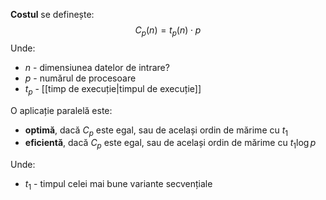 **Costul** se definește:
$$
C_p(n)=t_p(n)\cdot p
$$
Unde:
- $n$ - dimensiunea datelor de intrare?
- $p$ - numărul de procesoare
- $t_p$ - [[timp de execuție|timpul de execuție]]

O aplicație paralelă este:
- **optimă**, dacă $C_p$ este egal, sau de același ordin de mărime cu $t_1$
- **eficientă**, dacă $C_p$ este egal, sau de același ordin de mărime cu $t_1\log{p}$

Unde:
- $t_1$ - timpul celei mai bune variante secvențiale